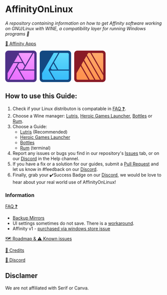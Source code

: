 # AffinityOnLinux

_A repository containing information on how to get Affinity software working on GNU/Linux with WINE, a compatibility layer for running Windows programs 🐧_

[📢 Affinity Apps](https://affinity.serif.com)

<div style="display: flex; gap: 10px; align-items: center;">
  <a href="https://affinity.serif.com/photo/">
    <img src="./Assets/Icons/Photo.svg" width="100" alt="Logo of Affinity Photo">
  </a>
  <a href="https://affinity.serif.com/designer/">
    <img src="./Assets/Icons/Designer.svg" width="100" alt="Logo of Affinity Designer">
  </a>
  <a href="https://affinity.serif.com/publisher/">
    <img src="./Assets/Icons/Publisher.svg" width="100" alt="Logo of Affinity Publisher">
  </a>
</div>

## How to use this Guide:

1. Check if your Linux distributon is compatable in [FAQ ❓](/FAQ.md#tested-methods).
2. Choose a Wine manager: [Lutris](https://lutris.net/), [Heroic Games Launcher](https://heroicgameslauncher.com/), [Bottles](https://usebottles.com/) or [Rum](https://gitlab.com/xkero/rum).
3. Choose a Guide: 
    - [Lutris](./Guides/Lutris/Guide.md) (Recommended)
    - [Heroic Games Launcher](./Guides/Heroic/Guide.md)
    - [Bottles](./Guides/Bottles/Guide.md)
    - [Rum](./Guides/Rum/Guide.md) (terminal)
4. Report any issues or bugs you find in our repository's [Issues](https://github.com/seapear/AffinityOnLinux/issues) tab, or on our [Discord](https://discord.gg/t5V9ecpJWZ) in the Help channel.
5. If you have a fix or a solution for our guides, submit a [Pull Request](https://github.com/seapear/AffinityOnLinux/pulls) and let us know in #feedback on our [Discord](https://discord.gg/t5V9ecpJWZ).
6. Finally, grab your ✔️Success Badge on our [Discord](https://discord.gg/t5V9ecpJWZ), we would be love to hear about your real world use of AffinityOnLinux!

### Information

[FAQ ❓](/FAQ.md)
  - [Backup Mirrors](https://github.com/seapear/AffinityOnLinux/blob/main/FAQ.md#use-these-if-the-main-mirrors-are-down)
  - UI settings sometimes do not save. There is a [workaround](Guides/Settings.md).
  - Affinity v1 - [purchased via windows store issue](https://github.com/seapear/AffinityOnLinux/blob/main/FAQ.md#which-affinity-versions-are-supported)

[🗺️ Roadmap & ⚠️ Known issues](/Roadmap.md)

[📜 Credits](/Credits.md)

[💬 Discord](https://discord.gg/t5V9ecpJWZ)

## Disclamer

We are not affiliated with Serif or Canva.
